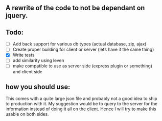 ## A rewrite of the code to not be dependant on jquery. 

## Todo:

- [ ] Add back support for various db types (actual database, zip, ajax)
- [ ] Create proper building for client or server (lets have it the same thing)
- [x] Write tests
- [ ] add similarity using leven
- [ ] make compatible to use as server side (express plugin or something) and client side

## how you should use:
This comes with a quite large json file and probably not a good idea to ship to production with it. 
My suggestion would be to query to the server for the information instead of doing it all on the client.
Hence I will try to make this usable on both sides.
